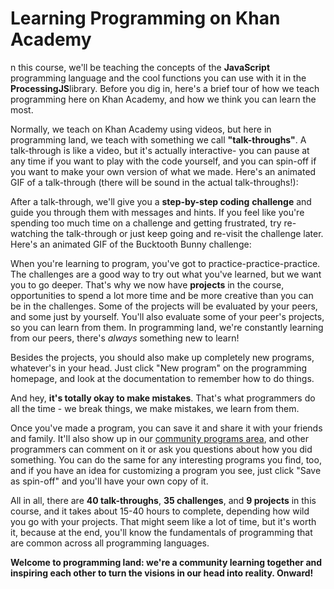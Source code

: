 # Learning Programming on Khan Academy

n this course, we'll be teaching the concepts of the **JavaScript** programming language and the cool functions you can use with it in the **ProcessingJS**library. Before you dig in, here's a brief tour of how we teach programming here on Khan Academy, and how we think you can learn the most.

Normally, we teach on Khan Academy using videos, but here in programming land, we teach with something we call **"talk-throughs"**. A talk-through is like a video, but it's actually interactive- you can pause at any time if you want to play with the code yourself, and you can spin-off if you want to make your own version of what we made.  Here's an animated GIF of a talk-through (there will be sound in the actual talk-throughs!):



After a talk-through, we'll give you a **step-by-step coding** **challenge** and guide you through them with messages and hints. If you feel like you're spending too much time on a challenge and getting frustrated, try re-watching the talk-through or just keep going and re-visit the challenge later. Here's an animated GIF of the Bucktooth Bunny challenge:

When you're learning to program, you've got to practice-practice-practice. The challenges are a good way to try out what you've learned, but we want you to go deeper. That's why we now have **projects** in the course, opportunities to spend a lot more time and be more creative than you can be in the challenges. Some of the projects will be evaluated by your peers, and some just by yourself. You'll also evaluate some of your peer's projects, so you can learn from them. In programming land, we're constantly learning from our peers, there's *always* something new to learn!



Besides the projects, you should also make up completely new programs, whatever's in your head. Just click "New program" on the programming homepage, and look at the documentation to remember how to do things.

And hey, **it's totally okay to make mistakes**. That's what programmers do all the time - we break things, we make mistakes, we learn from them.



Once you've made a program, you can save it and share it with your friends and family. It'll also show up in our [community programs area](https://www.khanacademy.org/computing/computer-programming/browse), and other programmers can comment on it or ask you questions about how you did something. You can do the same for any interesting programs you find, too, and if you have an idea for customizing a program you see, just click "Save as spin-off" and you'll have your own copy of it.

All in all, there are **40 talk-throughs**, **35 challenges**, and **9 projects** in this course, and it takes about 15-40 hours to complete, depending how wild you go with your projects. That might seem like a lot of time, but it's worth it, because at the end, you'll know the fundamentals of programming that are common across all programming languages.

**Welcome to programming land: we're a community learning together and inspiring each other to turn the visions in our head into reality. Onward!**